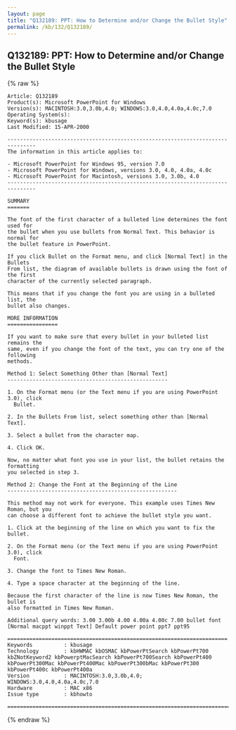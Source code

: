 ```yaml
---
layout: page
title: "Q132189: PPT: How to Determine and/or Change the Bullet Style"
permalink: /kb/132/Q132189/
---
```


## Q132189: PPT: How to Determine and/or Change the Bullet Style

{% raw %}

	Article: Q132189
	Product(s): Microsoft PowerPoint for Windows
	Version(s): MACINTOSH:3.0,3.0b,4.0; WINDOWS:3.0,4.0,4.0a,4.0c,7.0
	Operating System(s): 
	Keyword(s): kbusage
	Last Modified: 15-APR-2000
	
	-------------------------------------------------------------------------------
	The information in this article applies to:
	
	- Microsoft PowerPoint for Windows 95, version 7.0 
	- Microsoft PowerPoint for Windows, versions 3.0, 4.0, 4.0a, 4.0c 
	- Microsoft PowerPoint for Macintosh, versions 3.0, 3.0b, 4.0 
	-------------------------------------------------------------------------------
	
	SUMMARY
	=======
	
	The font of the first character of a bulleted line determines the font used for
	the bullet when you use bullets from Normal Text. This behavior is normal for
	the bullet feature in PowerPoint.
	
	If you click Bullet on the Format menu, and click [Normal Text] in the Bullets
	From list, the diagram of available bullets is drawn using the font of the first
	character of the currently selected paragraph.
	
	This means that if you change the font you are using in a bulleted list, the
	bullet also changes.
	
	MORE INFORMATION
	================
	
	If you want to make sure that every bullet in your bulleted list remains the
	same, even if you change the font of the text, you can try one of the following
	methods.
	
	Method 1: Select Something Other than [Normal Text]
	---------------------------------------------------
	
	1. On the Format menu (or the Text menu if you are using PowerPoint 3.0), click
	  Bullet.
	
	2. In the Bullets From list, select something other than [Normal Text].
	
	3. Select a bullet from the character map.
	
	4. Click OK.
	
	Now, no matter what font you use in your list, the bullet retains the formatting
	you selected in step 3.
	
	Method 2: Change the Font at the Beginning of the Line
	------------------------------------------------------
	
	This method may not work for everyone. This example uses Times New Roman, but you
	can choose a different font to achieve the bullet style you want.
	
	1. Click at the beginning of the line on which you want to fix the bullet.
	
	2. On the Format menu (or the Text menu if you are using PowerPoint 3.0), click
	  Font.
	
	3. Change the font to Times New Roman.
	
	4. Type a space character at the beginning of the line.
	
	Because the first character of the line is now Times New Roman, the bullet is
	also formatted in Times New Roman.
	
	Additional query words: 3.00 3.00b 4.00 4.00a 4.00c 7.00 bullet font [Normal macppt winppt Text] Default power point ppt7 ppt95
	
	======================================================================
	Keywords          : kbusage 
	Technology        : kbHWMAC kbOSMAC kbPowerPtSearch kbPowerPt700 kbZNotKeyword2 kbPowerptMacSearch kbPowerPt700Search kbPowerPt400 kbPowerPt300Mac kbPowerPt400Mac kbPowerPt300bMac kbPowerPt300 kbPowerPt400c kbPowerPt400a
	Version           : MACINTOSH:3.0,3.0b,4.0; WINDOWS:3.0,4.0,4.0a,4.0c,7.0
	Hardware          : MAC x86
	Issue type        : kbhowto
	
	=============================================================================
	

{% endraw %}
